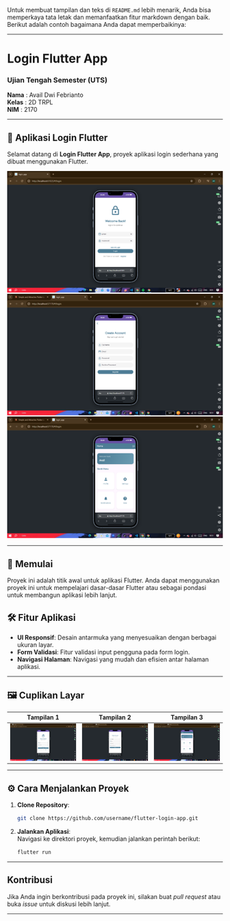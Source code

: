 Untuk membuat tampilan dan teks di `README.md` lebih menarik, Anda bisa memperkaya tata letak dan memanfaatkan fitur markdown dengan baik. Berikut adalah contoh bagaimana Anda dapat memperbaikinya:

---

# Login Flutter App

### Ujian Tengah Semester (UTS)  
**Nama**  : Avail Dwi Febrianto  
**Kelas** : 2D TRPL  
**NIM**   : 2170  

---

## 📱 Aplikasi Login Flutter

Selamat datang di **Login Flutter App**, proyek aplikasi login sederhana yang dibuat menggunakan Flutter.

![Screenshot 1](assets/images/1.png)
![Screenshot 2](assets/images/2.png)
![Screenshot 3](assets/images/3.png)

---

## 🚀 Memulai

Proyek ini adalah titik awal untuk aplikasi Flutter. Anda dapat menggunakan proyek ini untuk mempelajari dasar-dasar Flutter atau sebagai pondasi untuk membangun aplikasi lebih lanjut.

## 🛠️ Fitur Aplikasi

- **UI Responsif**: Desain antarmuka yang menyesuaikan dengan berbagai ukuran layar.
- **Form Validasi**: Fitur validasi input pengguna pada form login.
- **Navigasi Halaman**: Navigasi yang mudah dan efisien antar halaman aplikasi.

---

## 🖼️ Cuplikan Layar

| Tampilan 1 | Tampilan 2 | Tampilan 3 |
|------------|------------|------------|
| ![Screenshot 1](assets/images/1.png) | ![Screenshot 2](assets/images/2.png) | ![Screenshot 3](assets/images/3.png) |

---

## ⚙️ Cara Menjalankan Proyek

1. **Clone Repository**:  
   ```bash
   git clone https://github.com/username/flutter-login-app.git
   ```

2. **Jalankan Aplikasi**:  
   Navigasi ke direktori proyek, kemudian jalankan perintah berikut:  
   ```bash
   flutter run
   ```

---

## Kontribusi

Jika Anda ingin berkontribusi pada proyek ini, silakan buat _pull request_ atau buka _issue_ untuk diskusi lebih lanjut.

---
